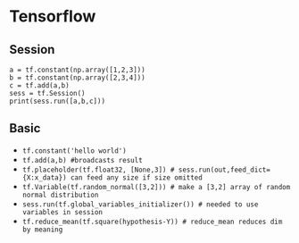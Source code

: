 # Tensorflow

## Session
```
a = tf.constant(np.array([1,2,3]))
b = tf.constant(np.array([2,3,4]))
c = tf.add(a,b)
sess = tf.Session()
print(sess.run([a,b,c]))
```

## Basic
* `tf.constant('hello world')`
* `tf.add(a,b) #broadcasts result`
* `tf.placeholder(tf.float32, [None,3]) # sess.run(out,feed_dict={X:x_data}) can feed any size if size omitted`
* `tf.Variable(tf.random_normal([3,2])) # make a [3,2] array of random normal distribution`
* `sess.run(tf.global_variables_initializer()) # needed to use variables in session`
* `tf.reduce_mean(tf.square(hypothesis-Y)) # reduce_mean reduces dim by meaning`
